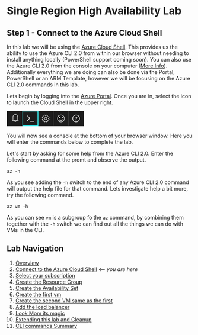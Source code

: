 # Single Region High Availability Lab 
## Step 1 - Connect to the Azure Cloud Shell

In this lab we will be using the [Azure Cloud Shell](https://docs.microsoft.com/en-us/azure/cloud-shell/overview). This provides us the ability to use the Azure CLI 2.0 from within our browser without needing to install anything locally (PowerShell support coming soon). You can also use the Azure CLI 2.0 from the console on your computer ([More Info](https://docs.microsoft.com/en-us/cli/azure/install-azure-cli?view=azure-cli-latest)). Additionally everything we are doing can also be done via the Portal, PowerShell or an ARM Template, however we will be focusing on the Azure CLI 2.0 commands in this lab.  

Lets begin by logging into the [Azure Portal](https://portal.azure.com). Once you are in, select the icon to launch the Cloud Shell in the upper right.

![Icon](./img/shell-icon.png)

You will now see a console at the bottom of your browser window. Here you will enter the commands below to complete the lab. 

Let's start by asking for some help from the Azure CLI 2.0. Enter the following command at the promt and observe the output. 

```
az -h
```

As you see adding the `-h` switch to the end of any Azure CLI 2.0 command will output the help file for that command. Lets investigate help a bit more, try the following command.

```
az vm -h
```

As you can see `vm` is a subgroup fo the `az` command, by combining them together with the `-h` switch we can find out all the things we can do with VMs in the CLI. 


## Lab Navigation
1. [Overview](./)
1. [Connect to the Azure Cloud Shell](./step01.html) *<-- you are here*
1. [Select your subscription](./step02.html)
1. [Create the Resource Group](./step03.html)
1. [Create the Availability Set](./step04.html)
1. [Create the first vm](./step05.html)
1. [Create the second VM same as the first](./step06.html)
1. [Add the load balancer](./step07.html)
1. [Look Mom its magic](./step08.html)
1. [Extending this lab and Cleanup](./step09.html)
1. [CLI commands Summary](./summary.html)